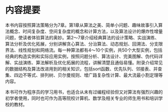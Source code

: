 # 内容提要

本书内容按照算法策略分为7章。第1章从算法之美、简单小问题、趣味故事引入算法概念、时间复杂度、空间复杂度的概念和计算方法，以及算法设计的爆炸性增量问题，使读者体验算法的奥妙。第2～7章介绍经典算法的设计策略、实战演练、算法分析及优化拓展，分别讲解贪心算法、分治算法、动态规划、回溯法、分支限界法、线性规划和网络流。每一种算法都有4～10个实例，共50个大型实例，包括经典的构造实例和实际应用实例，按照问题分析、算法设计、完美图解、伪代码详解、实战演练、算法解析及优化拓展的流程，讲解清楚且通俗易懂。附录介绍常见的数据结构及算法改进用到的相关知识，包括sort函数、优先队列、邻接表、并查集、四边不等式、排列树、贝尔曼规则、增广路复杂性计算、最大流最小割定理等内容。

本书可作为程序员的学习用书，也适合从未有过编程经验但又对算法有强烈兴趣的初学者使用，同时也可作为高等院校计算机、数学及相关专业的师生用书和培训学校的教材。



